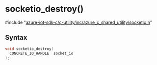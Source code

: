 # socketio_destroy()

\#include "[azure-iot-sdk-c/c-utility/inc/azure_c_shared_utility/socketio.h](../iot-c-ref-socketio-h.md)"  

## Syntax

```C
void socketio_destroy(
  CONCRETE_IO_HANDLE  socket_io
);
```

